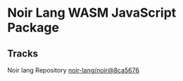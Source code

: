 # Noir Lang WASM JavaScript Package

## Tracks
Noir lang Repository [noir-lang/noir@8ca5676](https://github.com/noir-lang/noir/tree/8ca5676ba68403fff8bd953fe7c2d2f7c8e62a09)